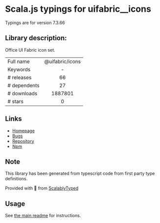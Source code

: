 
# Scala.js typings for uifabric__icons

Typings are for version 7.3.66

## Library description:
Office UI Fabric icon set.

|                    |                 |
| ------------------ | :-------------: |
| Full name          | @uifabric/icons |
| Keywords           | - |
| # releases         | 66 |
| # dependents       | 27 |
| # downloads        | 1887801 |
| # stars            | 0 |

## Links
- [Homepage](https://github.com/OfficeDev/office-ui-fabric-react#readme)
- [Bugs](https://github.com/OfficeDev/office-ui-fabric-react/issues)
- [Repository](https://github.com/OfficeDev/office-ui-fabric-react)
- [Npm](https://www.npmjs.com/package/%40uifabric%2Ficons)
    


## Note
This library has been generated from typescript code from first party type definitions.

Provided with :purple_heart: from [ScalablyTyped](https://github.com/oyvindberg/ScalablyTyped)

## Usage
See [the main readme](../../readme.md) for instructions.


